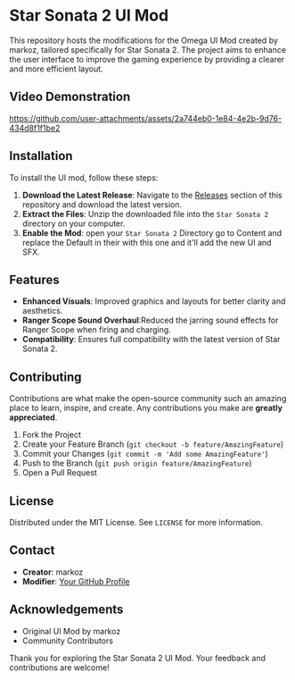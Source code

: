 # Star Sonata 2 UI Mod

This repository hosts the modifications for the Omega UI Mod created by markoz, tailored specifically for Star Sonata 2. The project aims to enhance the user interface to improve the gaming experience by providing a clearer and more efficient layout.

## Video Demonstration

https://github.com/user-attachments/assets/2a744eb0-1e84-4e2b-9d76-434d8f1f1be2

## Installation

To install the UI mod, follow these steps:

1. **Download the Latest Release**: Navigate to the [Releases](https://github.com/sovereign655/Star_Sonata2_UI_Mod/releases) section of this repository and download the latest version.
2. **Extract the Files**: Unzip the downloaded file into the `Star Sonata 2` directory on your computer.
3. **Enable the Mod**: open your `Star Sonata 2` Directory go to Content and replace the Default in their with this one and it'll add the new UI and SFX.

## Features

- **Enhanced Visuals**: Improved graphics and layouts for better clarity and aesthetics.
- **Ranger Scope Sound Overhaul**:Reduced the jarring sound effects for Ranger Scope when firing and charging.
- **Compatibility**: Ensures full compatibility with the latest version of Star Sonata 2.

## Contributing

Contributions are what make the open-source community such an amazing place to learn, inspire, and create. Any contributions you make are **greatly appreciated**.

1. Fork the Project
2. Create your Feature Branch (`git checkout -b feature/AmazingFeature`)
3. Commit your Changes (`git commit -m 'Add some AmazingFeature'`)
4. Push to the Branch (`git push origin feature/AmazingFeature`)
5. Open a Pull Request

## License

Distributed under the MIT License. See `LICENSE` for more information.

## Contact

- **Creator**: markoz
- **Modifier**: [Your GitHub Profile](https://github.com/sovereign655)

## Acknowledgements

- Original UI Mod by markoz
- Community Contributors

Thank you for exploring the Star Sonata 2 UI Mod. Your feedback and contributions are welcome!

